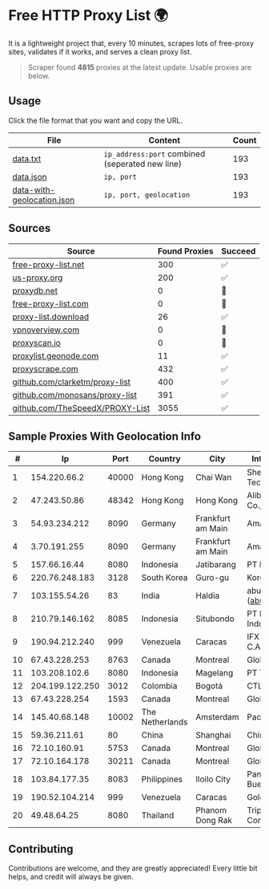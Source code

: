 
# Free HTTP Proxy List 🌍

It is a lightweight project that, every 10 minutes, scrapes lots of free-proxy sites, validates if it works, and serves a clean proxy list.


> Scraper found **4815** proxies at the latest update. Usable proxies are below.

## Usage

Click the file format that you want and copy the URL.


|File|Content|Count|
|----|-------|-----|
|[data.txt](https://raw.githubusercontent.com/themiralay/Proxy-List-World/master/data.txt)|`ip_address:port` combined (seperated new line)|193|
|[data.json](https://raw.githubusercontent.com/themiralay/Proxy-List-World/master/data.json)|`ip, port`|193|
|[data-with-geolocation.json](https://raw.githubusercontent.com/themiralay/Proxy-List-World/master/data-with-geolocation.json)|`ip, port, geolocation`|193|

## Sources

|Source|Found Proxies|Succeed|
|------|-------------|-------|
|[free-proxy-list.net](https://free-proxy-list.net)|300|✅|
|[us-proxy.org](https://www.us-proxy.org)|200|✅|
|[proxydb.net](http://proxydb.net)|0|🚫|
|[free-proxy-list.com](https://free-proxy-list.com/?page=&port=&type%5B%5D=http&type%5B%5D=https&up_time=0&search=Search)|0|🚫|
|[proxy-list.download](https://www.proxy-list.download/HTTP)|26|✅|
|[vpnoverview.com](https://vpnoverview.com/privacy/anonymous-browsing/free-proxy-servers)|0|🚫|
|[proxyscan.io](https://www.proxyscan.io)|0|🚫|
|[proxylist.geonode.com](https://proxylist.geonode.com/api/proxy-list?limit=300&page=1&sort_by=lastChecked&sort_type=desc&protocols=http,https)|11|✅|
|[proxyscrape.com](https://api.proxyscrape.com/v2/?request=displayproxies&protocol=http&timeout=10000&country=all&ssl=all&anonymity=all)|432|✅|
|[github.com/clarketm/proxy-list](https://raw.githubusercontent.com/clarketm/proxy-list/master/proxy-list-raw.txt)|400|✅|
|[github.com/monosans/proxy-list](https://raw.githubusercontent.com/monosans/proxy-list/main/proxies/http.txt)|391|✅|
|[github.com/TheSpeedX/PROXY-List](https://raw.githubusercontent.com/TheSpeedX/PROXY-List/master/http.txt)|3055|✅|


## Sample Proxies With Geolocation Info

|#|Ip|Port|Country|City|Internet Service Provider|
|-|--|----|-------|----|-------------------------|
|1|154.220.66.2|40000|Hong Kong|Chai Wan|Shenzhen Wanghu Technology Co|
|2|47.243.50.86|48342|Hong Kong|Hong Kong|Alibaba (US) Technology Co., Ltd.|
|3|54.93.234.212|8090|Germany|Frankfurt am Main|Amazon Technologies Inc.|
|4|3.70.191.255|8090|Germany|Frankfurt am Main|Amazon Technologies Inc.|
|5|157.66.16.44|8080|Indonesia|Jatibarang|PT Mitra Mandiri Network|
|6|220.76.248.183|3128|South Korea|Guro-gu|Korea Telecom|
|7|103.155.54.26|83|India|Haldia|abuse-mailbox: (abuse@pegasuswave.com)|
|8|210.79.146.162|8085|Indonesia|Situbondo|PT Petabyte Network Indonesia|
|9|190.94.212.240|999|Venezuela|Caracas|IFX Networks Venezuela C.A.|
|10|67.43.228.253|8763|Canada|Montreal|GloboTech Communications|
|11|103.208.102.6|8080|Indonesia|Magelang|PT Tidar Lintas Nusa|
|12|204.199.122.250|3012|Colombia|Bogotá|CTL Colombia|
|13|67.43.228.254|1593|Canada|Montreal|GloboTech Communications|
|14|145.40.68.148|10002|The Netherlands|Amsterdam|Packet Host, Inc.|
|15|59.36.211.61|80|China|Shanghai|Chinanet|
|16|72.10.160.91|5753|Canada|Montreal|GloboTech Communications|
|17|72.10.164.178|30211|Canada|Montreal|GloboTech Communications|
|18|103.84.177.35|8083|Philippines|Iloilo City|Panay Broadband / Buenavista Cable TV., Inc.|
|19|190.52.104.214|999|Venezuela|Caracas|Gold Data USA Inc|
|20|49.48.64.25|8080|Thailand|Phanom Dong Rak|Triple T Broadband Public Company Limited|



## Contributing

Contributions are welcome, and they are greatly appreciated! Every
little bit helps, and credit will always be given.

